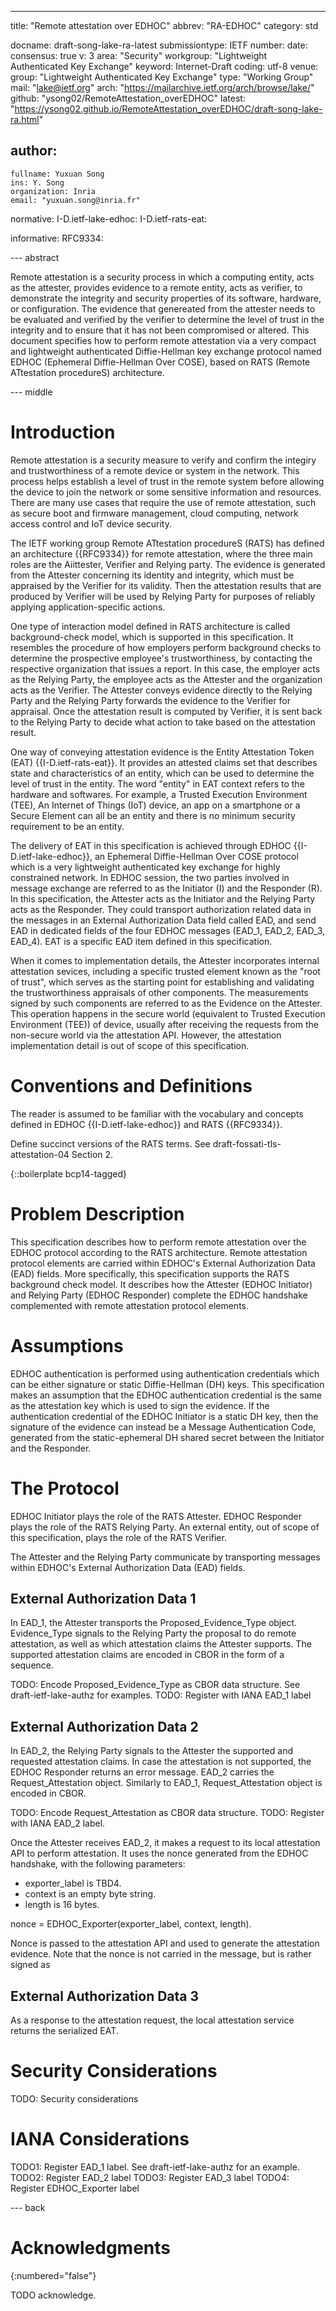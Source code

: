 ---
title: "Remote attestation over EDHOC"
abbrev: "RA-EDHOC"
category: std

docname: draft-song-lake-ra-latest
submissiontype: IETF
number:
date:
consensus: true
v: 3
area: "Security"
workgroup: "Lightweight Authenticated Key Exchange"
keyword: Internet-Draft
coding: utf-8
venue:
  group: "Lightweight Authenticated Key Exchange"
  type: "Working Group"
  mail: "lake@ietf.org"
  arch: "https://mailarchive.ietf.org/arch/browse/lake/"
  github: "ysong02/RemoteAttestation_overEDHOC"
  latest: "https://ysong02.github.io/RemoteAttestation_overEDHOC/draft-song-lake-ra.html"

author:
 -
    fullname: Yuxuan Song
    ins: Y. Song
    organization: Inria
    email: "yuxuan.song@inria.fr"

normative:
    I-D.ietf-lake-edhoc:
    I-D.ietf-rats-eat:

informative:
    RFC9334:


--- abstract

Remote attestation is a security process in which a computing entity, acts as the attester, provides evidence to a remote entity, acts as verifier, to demonstrate the integrity and security properties of its software, hardware, or configuration.
The evidence that genereated from the attester needs to be evaluated and verified by the verifier to determine the level of trust in the integrity and to ensure that it has not been compromised or altered. 
This document specifies how to perform remote attestation via a very compact and lightweight authenticated Diffie-Hellman key exchange protocol named EDHOC (Ephemeral Diffie-Hellman Over COSE), based on RATS (Remote ATtestation procedureS) architecture.

--- middle

# Introduction

<!--Discuss remote attestation and mention some use cases.-->
Remote attestation is a security measure to verify and confirm the integiry and trustworthiness of a remote device or system in the network. 
This process helps establish a level of trust in the remote system before allowing the device to join the network or some sensitive information and resources.
There are many use cases that require the use of remote attestation, such as secure boot and firmware management, cloud computing, network access control and IoT device security. 

<!--Summarize RATS architecture {{RFC9334}} and main roles.-->
The IETF working group Remote ATtestation procedureS (RATS) has defined an architecture {{RFC9334}} for remote attestation, where the three main roles are the Aiittester, Verifier and Relying party. 
The evidence is generated from the Attester concerning its identity and integrity, which must be appraised by the Verifier for its validity. 
Then the attestation results that are produced by Verifier will be used by Relying Party for purposes of reliably applying application-specific actions. 

<!--Discuss the background check model and say that this specification supports the background check model.-->
One type of interaction model defined in RATS architecture is called background-check model, which is supported in this specification.
It resembles the procedure of how employers perform background checks to determine the prospective employee's trustworthiness, by contacting the respective organization that issues a report.
In this case, the employer acts as the Relying Party, the employee acts as the Attester and the organization acts as the Verifier. 
The Attester conveys evidence directly to the Relying Party and the Relying Party forwards the evidence to the Verifier for appraisal. 
Once the attestation result is computed by Verifier, it is sent back to the Relying Party to decide what action to take based on the attestation result.  

<!--Discuss EAT-->
One way of conveying attestation evidence is the Entity Attestation Token (EAT) {{I-D.ietf-rats-eat}}.
It provides an attested claims set that describes state and characteristics of an entity, which can be used to determine the level of trust in the entity.
The word "entity" in EAT context refers to the hardware and softwares. 
For example, a Trusted Execution Environment (TEE), An Internet of Things (IoT) device, an app on a smartphone or a Secure Element can all be an entity and there is no minimum security requirement to be an entity.

<!--Summarize EDHOC {{I-D.ietf-lake-edhoc}}. Mention EAD fields of EDHOC.-->
The delivery of EAT in this specification is achieved through EDHOC {{I-D.ietf-lake-edhoc}}, an Ephemeral Diffie-Hellman Over COSE protocol which is a very lightweight authenticated key exchange for highly constrained network.
In EDHOC session, the two parties involved in message exchange are referred to as the Initiator (I) and the Responder (R).
In this specification, the Attester acts as the Initiator and the Relying Party acts as the Responder.
They could transport authorization related data in the messages in an External Authorization Data field called EAD, and send EAD in dedicated fields of the four EDHOC messages (EAD_1, EAD_2, EAD_3, EAD_4).
EAT is a specific EAD item defined in this specification.

<!--Discuss implementation aspects such as the internal attestation service running on the Attester.
Root of trust. Separation between secure and non-secure worlds.-->
When it comes to implementation details, the Attester incorporates internal attestation sevices, including a specific trusted element known as the "root of trust", which serves as the starting point for establishing and validating the trustworthiness appraisals of other components.
The measurements signed by such components are referred to as the Evidence on the Attester.
This operation happens in the secure world (equivalent to Trusted Execution Environment (TEE)) of device, usually after receiving the requests from the non-secure world via the attestation API. 
However, the attestation implementation detail is out of scope of this specification.

# Conventions and Definitions
The reader is assumed to be familiar with the vocabulary and concepts defined in EDHOC {{I-D.ietf-lake-edhoc}} and RATS {{RFC9334}}.

Define succinct versions of the RATS terms. See draft-fossati-tls-attestation-04 Section 2.

{::boilerplate bcp14-tagged}

# Problem Description

This specification describes how to perform remote attestation over the EDHOC protocol according to the RATS architecture.
Remote attestation protocol elements are carried within EDHOC's External Authorization Data (EAD) fields.
More specifically, this specification supports the RATS background check model.
It describes how the Attester (EDHOC Initiator) and Relying Party (EDHOC Responder) complete the EDHOC handshake complemented with remote attestation protocol elements.

# Assumptions

EDHOC authentication is performed using authentication credentials which can be either signature or static Diffie-Hellman (DH) keys.
This specification makes an assumption that the EDHOC authentication credential is the same as the attestation key which is used to sign the evidence.
If the authentication credential of the EDHOC Initiator is a static DH key, then the signature of the evidence can instead be a Message Authentication Code, generated from the static-ephemeral DH shared secret between the Initiator and the Responder.

# The Protocol

EDHOC Initiator plays the role of the RATS Attester.
EDHOC Responder plays the role of the RATS Relying Party.
An external entity, out of scope of this specification, plays the role of the RATS Verifier.

The Attester and the Relying Party communicate by transporting messages within EDHOC's External Authorization Data (EAD) fields.

## External Authorization Data 1

In EAD_1, the Attester transports the Proposed_Evidence_Type object.
Evidence_Type signals to the Relying Party the proposal to do remote attestation, as well as which attestation claims the Attester supports.
The supported attestation claims are encoded in CBOR in the form of a sequence.

TODO: Encode Proposed_Evidence_Type as CBOR data structure. See draft-ietf-lake-authz for examples.
TODO: Register with IANA EAD_1 label

## External Authorization Data 2

In EAD_2, the Relying Party signals to the Attester the supported and requested attestation claims.
In case the attestation is not supported, the EDHOC Responder returns an error message.
EAD_2 carries the Request_Attestation object.
Similarly to EAD_1, Request_Attestation object is encoded in CBOR.

TODO: Encode Request_Attestation as CBOR data structure.
TODO: Register with IANA EAD_2 label.

Once the Attester receives EAD_2, it makes a request to its local attestation API to perform attestation.
It uses the nonce generated from the EDHOC handshake, with the following parameters:

* exporter_label is TBD4.
* context is an empty byte string.
* length is 16 bytes.

nonce = EDHOC_Exporter(exporter_label, context, length).

Nonce is passed to the attestation API and used to generate the attestation evidence.
Note that the nonce is not carried in the message, but is rather signed as

## External Authorization Data 3

As a response to the attestation request, the local attestation service returns the serialized EAT.


# Security Considerations

TODO: Security considerations


# IANA Considerations

TODO1: Register EAD_1 label. See draft-ietf-lake-authz for an example.
TODO2: Register EAD_2 label
TODO3: Register EAD_3 label
TODO4: Register EDHOC_Exporter label

--- back

# Acknowledgments
{:numbered="false"}

TODO acknowledge.
